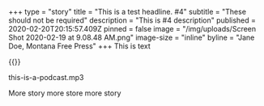 +++
type = "story"
title = "This is a test headline. #4"
subtitle = "These should not be required"
description = "This is #4 description"
published = 2020-02-20T20:15:57.409Z
pinned = false
image = "/img/uploads/Screen Shot 2020-02-19 at 9.08.48 AM.png"
image-size = "inline"
byline = "Jane Doe, Montana Free Press"
+++
This is text

{{<picture src="mtfp-demo-image-1.jpg">}}

this-is-a-podcast.mp3

More story more store more story
